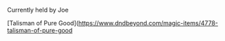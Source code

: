 Currently held by Joe


[Talisman of Pure Good](https://www.dndbeyond.com/magic-items/4778-talisman-of-pure-good